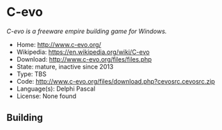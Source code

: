 # C-evo

_C-evo is a freeware empire building game for Windows._

- Home: http://www.c-evo.org/
- Wikipedia: https://en.wikipedia.org/wiki/C-evo
- Download: http://www.c-evo.org/files/files.php
- State: mature, inactive since 2013
- Type: TBS 
- Code: http://www.c-evo.org/files/download.php?cevosrc.cevosrc.zip
- Language(s): Delphi Pascal
- License: None found

## Building
